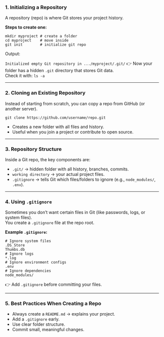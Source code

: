 ### **1. Initializing a Repository**

A repository (repo) is where Git stores your project history.

**Steps to create one:**

```shell
mkdir myproject # create a folder
cd myproject    # move inside 
git init        # initialize git repo
```

Output:

`Initialized empty Git repository in .../myproject/.git/`
👉 Now your folder has a hidden `.git` directory that stores Git data.  
Check it with:
`ls -a`

---
### **2. Cloning an Existing Repository**

Instead of starting from scratch, you can copy a repo from GitHub (or another server).

`git clone https://github.com/username/repo.git`

- Creates a new folder with all files and history.  
- Useful when you join a project or contribute to open source.

---
### **3. Repository Structure**

Inside a Git repo, the key components are:

- `.git/` → hidden folder with all history, branches, commits.
- `working directory` → your actual project files.
- `.gitignore` → tells Git which files/folders to ignore (e.g., `node_modules/`, `.env`).

---
### **4. Using `.gitignore`**

Sometimes you don’t want certain files in Git (like passwords, logs, or system files).  
You create a `.gitignore` file at the repo root.

**Example `.gitignore`:**

```shell
# Ignore system files 
.DS_Store 
Thumbs.db
# Ignore logs 
*.log  
# Ignore environment configs
.env  
# Ignore dependencies 
node_modules/
```

👉 Add `.gitignore` before committing your files.

---

### **5. Best Practices When Creating a Repo**

- Always create a `README.md` → explains your project.
- Add a `.gitignore` early.
- Use clear folder structure.
- Commit small, meaningful changes.